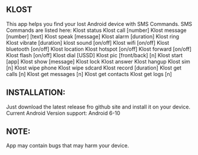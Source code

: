 KLOST
-----
This app helps you find your lost Android device with SMS Commands.
SMS Commands are listed here:
Klost status
Klost call [number]
Klost message [number] [text]
Klost speak [message]
Klost alarm [duration]
Klost ring
Klost vibrate [duration]
klost sound [on/off]
Klost wifi [on/off]
Klost bluetooth [on/off]
Klost location
Klost hotspot [on/off]
Klost forward [on/off]
Klost flash [on/off] 
Klost dial [USSD]
Klost pic [front/back] [n]
Klost start [app]
Klost show [message]
Klost lock
Klost answer
Klost hangup
Klost sim [n]
Klost wipe phone
Klost wipe sdcard
Klost record [duration]
Klost get calls [n]
Klost get messages [n]
Klost get contacts
Klost get logs [n]

INSTALLATION:
-------------
Just download the latest release fro github site and install it on your device.
Current Android Version support: Android 6-10

NOTE:
-----
App may contain bugs that may harm your device.

